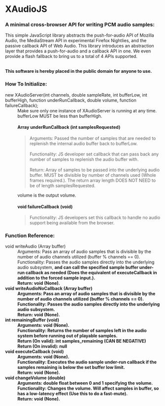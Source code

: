 <h1>XAudioJS</h1>
<h3>A minimal cross-browser API for writing PCM audio samples:</h3>
<p>This simple JavaScript library abstracts the push-for-audio API of Mozilla Audio, the MediaStream API in experimental Firefox Nightlies, and the passive callback API of Web Audio.
This library introduces an abstraction layer that provides a push-for-audio and a callback API in one. We even provide a flash fallback to bring us to a total of 4 APIs supported.</p>
<br>
<b>This software is hereby placed in the public domain for anyone to use.</b>
<br>
<h3>How To Initialize:</h3>
<dl>
	<dt>new XAudioServer(int channels, double sampleRate, int bufferLow, int bufferHigh, function underRunCallback, double volume, function failureCallback);</dt>
		<dd>Make sure only one instance of XAudioServer is running at any time.</dd>
		<dd>bufferLow MUST be less than bufferHigh.</dd>
		<dd>
			<h4>Array underRunCallback (int samplesRequested)</h4>
			<blockquote>
				Arguments: Passed the number of samples that are needed to replenish the internal audio buffer back to bufferLow.<br><br>
				Functionality: JS developer set callback that can pass back any number of samples to replenish the audio buffer with.<br><br>
				Return: Array of samples to be passed into the underlying audio buffer. MUST be divisible by number of channels used (Whole frames required.). The return array length DOES NOT NEED to be of length samplesRequested.
			</blockquote>
		</dd>
		<dd>volume is the output volume.</dd>
		<dd>
			<h4>void failureCallback (void)</h4>
			<blockquote>
				Functionality: JS developers set this callback to handle no audio support being available from the browser.
			</blockquote>
		</dd>
</dl>
<h3>Function Reference:</h3>
<dl>
	<dt>void writeAudio (Array buffer)</dt>
		<dd>Arguments: Pass an array of audio samples that is divisible by the number of audio channels utilized (buffer % channels == 0).</dd>
		<dd>Functionality: Passes the audio samples directly into the underlying audio subsystem, <b>and can call the specified sample buffer under-run callback as needed (Does the equivalent of executeCallback in addition to the forced sample input.)<b>.</dd>
		<dd>Return: void (None).</dd>
	<dt>void writeAudioNoCallback (Array buffer)</dt>
		<dd>Arguments: Pass an array of audio samples that is divisible by the number of audio channels utilized (buffer % channels == 0).</dd>
		<dd>Functionality: Passes the audio samples directly into the underlying audio subsystem.</dd>
		<dd>Return: void (None).</dd>
	<dt>int remainingBuffer (void)</dt>
		<dd>Arguments: void (None).</dd>
		<dd>Functionality: Returns the number of samples left in the audio system before running out of playable samples.</dd>
		<dd>Return (On valid): int samples_remaining (<b>CAN BE NEGATIVE<b>)</dd>
		<dd>Return (On invalid): null</dd>
	<dt>void executeCallback (void)</dt>
		<dd>Arguments: void (None).</dd>
		<dd>Functionality: Executes the audio sample under-run callback if the samples remaining is below the set buffer low limit.</dd>
		<dd>Return: void (None).</dd>
	<dt>void changeVolume (double)</dt>
		<dd>Arguments: double float between 0 and 1 specifying the volume.</dd>
		<dd>Functionality: Changes the volume. Will affect samples in buffer, so has a low-latency effect (Use this to do a fast-mute).</dd>
		<dd>Return: void (None).</dd>
</dl>